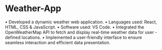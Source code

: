 # Weather-App
• Developed a dynamic weather web application.
• Languages used: React, HTML, CSS & JavaScript.
• Software used: VS Code.
• Integrated the OpenWeatherMap API to fetch and display
real-time weather data for user - defined locations.
• Implemented a user-friendly interface to ensure seamless
interaction and efficient data presentation.
